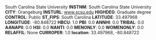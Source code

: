 
South Carolina State University
**INSTNM**: South Carolina State University
**CITY**: Orangeburg
**INSTURL**: www.scsu.edu
**HIGHDEG**: Graduate degree
**CONTROL**: Public
**ST_FIPS**: South Carolina
**LATITUDE**: 33.497968
**LONGITUDE**: -80.848722
**HBCU**: 1.0
**PBI**: 0.0
**ANNHI**: 0.0
**TRIBAL**: 0.0
**AANAPII**: 0.0
**HSI**: 0.0
**NANTI**: 0.0
**MENONLY**: 0.0
**WOMENONLY**: 0.0
**RELAFFIL**: None
**CURROPER**: 1.0
**location**: 33.497968, -80.848722